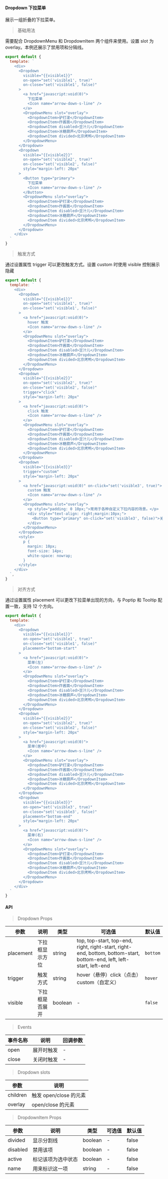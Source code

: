 #### Dropdown 下拉菜单

展示一组折叠的下拉菜单。

> 基础用法

需要配合 DropdownMenu 和 DropdownItem 两个组件来使用。设置 slot 为 overlay。本例还展示了禁用项和分隔线。

```js
export default {
  template: `
    <div>
      <Dropdown
        visible="{{visible1}}"
        on-open="set('visible1', true)"
        on-close="set('visible1', false)"
      >
        <a href="javascript:void(0)">
          下拉菜单
          <Icon name="arrow-down-s-line" />
        </a>
        <DropdownMenu slot="overlay">
          <DropdownItem>驴打滚</DropdownItem>
          <DropdownItem>炸酱面</DropdownItem>
          <DropdownItem disabled>豆汁儿</DropdownItem>
          <DropdownItem>冰糖葫芦</DropdownItem>
          <DropdownItem divided>北京烤鸭</DropdownItem>
        </DropdownMenu>
      </Dropdown>
      <Dropdown
        visible="{{visible2}}"
        on-open="set('visible2', true)"
        on-close="set('visible2', false)"
        style="margin-left: 20px"
      >
        <Button type="primary">
          下拉菜单
          <Icon name="arrow-down-s-line" />
        </Button>
        <DropdownMenu slot="overlay">
          <DropdownItem>驴打滚</DropdownItem>
          <DropdownItem>炸酱面</DropdownItem>
          <DropdownItem disabled>豆汁儿</DropdownItem>
          <DropdownItem>冰糖葫芦</DropdownItem>
          <DropdownItem divided>北京烤鸭</DropdownItem>
        </DropdownMenu>
      </Dropdown>
    </div>
  `
}
```

> 触发方式

通过设置属性 trigger 可以更改触发方式。设置 custom 时使用 visible 控制展示隐藏

```js
export default {
  template: `
    <div>
      <Dropdown
        visible="{{visible1}}"
        on-open="set('visible1', true)"
        on-close="set('visible1', false)"
      >
        <a href="javascript:void(0)">
          hover 触发
          <Icon name="arrow-down-s-line" />
        </a>
        <DropdownMenu slot="overlay">
          <DropdownItem>驴打滚</DropdownItem>
          <DropdownItem>炸酱面</DropdownItem>
          <DropdownItem disabled>豆汁儿</DropdownItem>
          <DropdownItem>冰糖葫芦</DropdownItem>
          <DropdownItem divided>北京烤鸭</DropdownItem>
        </DropdownMenu>
      </Dropdown>
      <Dropdown
        visible="{{visible2}}"
        on-open="set('visible2', true)"
        on-close="set('visible2', false)"
        trigger="click"
        style="margin-left: 20px"
      >
        <a href="javascript:void(0)">
          click 触发
          <Icon name="arrow-down-s-line" />
        </a>
        <DropdownMenu slot="overlay">
          <DropdownItem>驴打滚</DropdownItem>
          <DropdownItem>炸酱面</DropdownItem>
          <DropdownItem disabled>豆汁儿</DropdownItem>
          <DropdownItem>冰糖葫芦</DropdownItem>
          <DropdownItem divided>北京烤鸭</DropdownItem>
        </DropdownMenu>
      </Dropdown>
      <Dropdown
        visible="{{visible3}}"
        trigger="custom"
        style="margin-left: 20px"
      >
        <a href="javascript:void(0)" on-click="set('visible3', true)">
          custom 触发
          <Icon name="arrow-down-s-line" />
        </a>
        <DropdownMenu slot="overlay">
          <p style="padding: 0 10px;">常用于各种自定义下拉内容的场景。</p>
          <div style="text-align: right;margin:10px;">
            <Button type="primary" on-click="set('visible3', false)">关闭</Button>
          </div>
        </DropdownMenu>
      </Dropdown>
      <style>
        p {
          margin: 10px;
          font-size: 14px;
          white-space: nowrap;
        }
      </style>
    </div>
  `,
}
```
> 对齐方式

通过设置属性 placement 可以更改下拉菜单出现的方向，与 Poptip 和 Tooltip 配置一致，支持 12 个方向。

```js
export default {
  template: `
    <div>
      <Dropdown
        visible="{{visible1}}"
        on-open="set('visible1', true)"
        on-close="set('visible1', false)"
        placement="bottom-start"
      >
        <a href="javascript:void(0)">
          菜单(左)
          <Icon name="arrow-down-s-line" />
        </a>
        <DropdownMenu slot="overlay">
          <DropdownItem>驴打滚</DropdownItem>
          <DropdownItem>炸酱面</DropdownItem>
          <DropdownItem disabled>豆汁儿</DropdownItem>
          <DropdownItem>冰糖葫芦</DropdownItem>
          <DropdownItem divided>北京烤鸭</DropdownItem>
        </DropdownMenu>
      </Dropdown>
      <Dropdown
        visible="{{visible2}}"
        on-open="set('visible2', true)"
        on-close="set('visible2', false)"
        style="margin-left: 20px"
      >
        <a href="javascript:void(0)">
          菜单(居中)
          <Icon name="arrow-down-s-line" />
        </a>
        <DropdownMenu slot="overlay">
          <DropdownItem>驴打滚</DropdownItem>
          <DropdownItem>炸酱面</DropdownItem>
          <DropdownItem disabled>豆汁儿</DropdownItem>
          <DropdownItem>冰糖葫芦</DropdownItem>
          <DropdownItem divided>北京烤鸭</DropdownItem>
        </DropdownMenu>
      </Dropdown>
      <Dropdown
        visible="{{visible3}}"
        on-open="set('visible3', true)"
        on-close="set('visible3', false)"
        placement="bottom-end"
        style="margin-left: 20px"
      >
        <a href="javascript:void(0)">
          菜单(右)
          <Icon name="arrow-down-s-line" />
        </a>
        <DropdownMenu slot="overlay">
          <DropdownItem>驴打滚</DropdownItem>
          <DropdownItem>炸酱面</DropdownItem>
          <DropdownItem disabled>豆汁儿</DropdownItem>
          <DropdownItem>冰糖葫芦</DropdownItem>
          <DropdownItem divided>北京烤鸭</DropdownItem>
        </DropdownMenu>
      </Dropdown>
    </div>
  `
}
```
#### API

> Dropdown Props

参数 | 说明 | 类型 | 可选值 | 默认值
---|---|---|---|---
placement | 下拉框显示方位 | string | top, top-start, top-end, right, right-start, right-end, bottom, bottom-start, bottom-end, left, left-start, left-end | `bottom`
trigger | 触发方式 | string | hover（悬停）click（点击）custom（自定义） | `hover`
visible | 下拉框是否展开 | boolean | - | `false`

> Events

事件名称 | 说明 | 回调参数
---|---|---
open | 展开时触发 | -
close | 关闭时触发 | -

> Dropdown slots

参数 | 说明
---|---
children | 触发 open/close 的元素
overlay | open/close 的元素

> DropdownItem Props

参数 | 说明 | 类型 | 可选值 | 默认值
---|---|---|---|---
divided | 显示分割线 | boolean | - | false
disabled | 禁用该项 | boolean | - | false
active | 标记该项为选中状态 | boolean | - | false
name | 用来标识这一项 | string | - | false